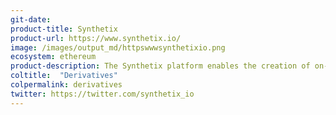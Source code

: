 ```yaml
---
git-date: 
product-title: Synthetix
product-url: https://www.synthetix.io/
image: /images/output_md/httpswwwsynthetixio.png
ecosystem: ethereum
product-description: The Synthetix platform enables the creation of on-chain synthetic assets that track the value of assets in the real world. [Interview with Kain Warwick, founder of Synthetix](/synthetix).
coltitle:  "Derivatives"
colpermalink: derivatives
twitter: https://twitter.com/synthetix_io
---
```

